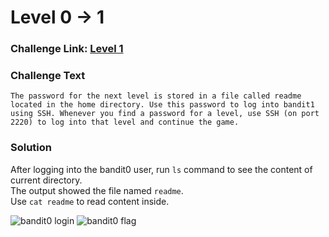 # Level 0 -> 1

### Challenge Link: [Level 1](http://overthewire.org/wargames/bandit/bandit1.html)

### Challenge Text

```The password for the next level is stored in a file called readme located in the home directory. Use this password to log into bandit1 using SSH. Whenever you find a password for a level, use SSH (on port 2220) to log into that level and continue the game.```

### Solution
After logging into the bandit0 user, run `ls` command to see the content of current directory.<br>
The output showed the file named `readme`.<br>
Use `cat readme` to read content inside.

![bandit0 login](media/bandit0-login.png)
![bandit0 flag](media/bandit0-1_flag.png)